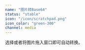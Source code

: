 ```yaml
---
name: "图片转Base64"
status: "stable"
icon: "/icon/scratchpad.png"
icon_color: "green-300"
channel: media
---
```


选择或者将图片拖入窗口即可自动转换。
